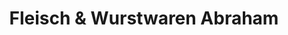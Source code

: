 ---
title: "Fleisch & Wurstwaren Abraham"
url: /minden/fleisch-und-wurstwaren-abraham/
shop: Metzgerei
---